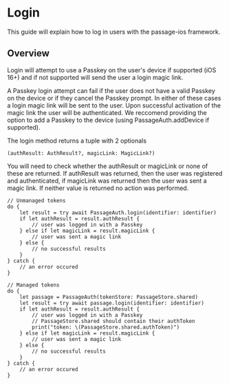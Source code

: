 # Login

This guide will explain how to log in users with the passage-ios framework.

## Overview

Login will attempt to use a Passkey on the user's device if supported (iOS 16+) and if not supported will send the user a login magic link.

A Passkey login attempt can fail if the user does not have a valid Passkey on the device or if they cancel the Passkey prompt. In either of these cases a login magic link will be sent to the user. Upon successful activation of the magic link the user will be authenticated. We reccomend providing the option to add a Passkey to the device (using PassageAuth.addDevice if supported).


The login method returns a tuple with 2 optionals

```
(authResult: AuthResult?, magicLink: MagicLink?)
```

You will need to check whether the authResult or magicLink or none of these are returned. If authResult was returned, then the user was registered and authenticated, if magicLink was returned then the user was sent a magic link. If neither value is returned no action was performed.

```
// Unmanaged tokens
do {
    let result = try await PassageAuth.login(identifier: identifier)
    if let authResult = result.authResult {
        // user was logged in with a Passkey
    } else if let magicLink = result.magicLink {
        // user was sent a magic link
    } else {
        // no successful results
    }
} catch {
    // an error occured
}
```

```
// Managed tokens
do {
    let passage = PassageAuth(tokenStore: PassageStore.shared)
    let result = try await passage.login(identifier: identifier)
    if let authResult = result.authResult {
        // user was logged in with a Passkey
        // PassageStore.shared should contain their authToken
        print("token: \(PassageStore.shared.authToken)")
    } else if let magicLink = result.magicLink {
        // user was sent a magic link
    } else {
        // no successful results
    }
} catch {
    // an error occured
}
```
